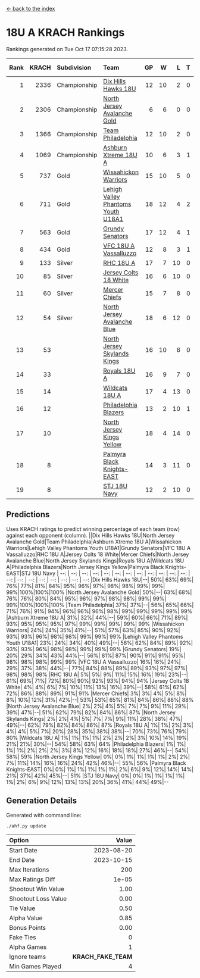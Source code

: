 [<- back to the index](readme.md)
# 18U A KRACH Rankings
Rankings generated on Tue Oct 17 07:15:28 2023.

Rank|KRACH|Subdivision|Team|GP|W|L|T|OTW|OTL|SoS|Exp Wins|Win Diff
---:|---:|:---|:---|---:|---:|---:|---:|---:|---:|---:|---:|---:
1|2336|Championship|[Dix Hills Hawks 18U](https://gamesheetstats.com/seasons/3659/teams/140731/schedule)|12|10|2|0|1|0|540|10.9|0.0
2|2306|Championship|[North Jersey Avalanche Gold](https://gamesheetstats.com/seasons/3659/teams/140737/schedule)|6|6|0|0|0|0|51|6.8|-0.0
3|1366|Championship|[Team Philadelphia](https://gamesheetstats.com/seasons/3659/teams/140745/schedule)|12|10|2|0|0|0|486|10.9|0.0
4|1069|Championship|[Ashburn Xtreme 18U A](https://gamesheetstats.com/seasons/3659/teams/140730/schedule)|10|6|3|1|1|0|675|7.4|0.0
5|737|Gold|[Wissahickon Warriors](https://gamesheetstats.com/seasons/3659/teams/140748/schedule)|15|10|5|0|0|0|628|10.9|0.0
6|711|Gold|[Lehigh Valley Phantoms Youth U18A1](https://gamesheetstats.com/seasons/3659/teams/140734/schedule)|18|12|4|2|0|0|460|13.9|0.0
7|563|Gold|[Grundy Senators](https://gamesheetstats.com/seasons/3659/teams/140732/schedule)|17|12|4|1|0|0|414|13.4|0.0
8|434|Gold|[VFC 18U A Vassalluzzo](https://gamesheetstats.com/seasons/3659/teams/140746/schedule)|12|8|3|1|2|1|315|9.4|0.0
9|133|Silver|[RHC 18U A](https://gamesheetstats.com/seasons/3659/teams/140742/schedule)|17|7|10|0|0|1|599|7.9|0.0
10|85|Silver|[Jersey Colts 18 White](https://gamesheetstats.com/seasons/3659/teams/140733/schedule)|16|6|10|0|0|2|676|6.9|0.0
11|60|Silver|[Mercer Chiefs](https://gamesheetstats.com/seasons/3659/teams/140735/schedule)|15|7|8|0|0|0|314|7.9|0.0
12|54|Silver|[North Jersey Avalanche Blue](https://gamesheetstats.com/seasons/3659/teams/140736/schedule)|18|6|12|0|0|0|550|6.9|0.0
13|53||[North Jersey Skylands Kings](https://gamesheetstats.com/seasons/3659/teams/140739/schedule)|16|10|6|0|0|1|295|10.9|0.0
14|33||[Royals 18U A](https://gamesheetstats.com/seasons/3659/teams/140743/schedule)|16|9|7|0|1|0|134|9.9|0.0
15|14||[Wildcats 18U A](https://gamesheetstats.com/seasons/3659/teams/140747/schedule)|17|4|13|0|0|1|331|4.9|0.0
16|12||[Philadelphia Blazers](https://gamesheetstats.com/seasons/3659/teams/140741/schedule)|13|2|10|1|0|2|265|3.4|0.0
17|10||[North Jersey Kings Yellow](https://gamesheetstats.com/seasons/3659/teams/140738/schedule)|18|4|14|0|1|0|114|4.9|0.0
18|8||[Palmyra Black Knights-EAST](https://gamesheetstats.com/seasons/3659/teams/140740/schedule)|14|3|11|0|2|0|233|3.9|0.0
19|8||[STJ 18U Navy](https://gamesheetstats.com/seasons/3659/teams/140744/schedule)|12|2|10|0|0|0|275|2.9|0.0

## Predictions
Uses KRACH ratings to predict winning percentage of each team (row) against each opponent (column).
||Dix Hills Hawks 18U|North Jersey Avalanche Gold|Team Philadelphia|Ashburn Xtreme 18U A|Wissahickon Warriors|Lehigh Valley Phantoms Youth U18A1|Grundy Senators|VFC 18U A Vassalluzzo|RHC 18U A|Jersey Colts 18 White|Mercer Chiefs|North Jersey Avalanche Blue|North Jersey Skylands Kings|Royals 18U A|Wildcats 18U A|Philadelphia Blazers|North Jersey Kings Yellow|Palmyra Black Knights-EAST|STJ 18U Navy
| --: | --: | --: | --: | --: | --: | --: | --: | --: | --: | --: | --: | --: | --: | --: | --: | --: | --: | --: | --: 
|Dix Hills Hawks 18U|--| 50%| 63%| 69%| 76%| 77%| 81%| 84%| 95%| 96%| 97%| 98%| 98%| 99%| 99%| 99%|100%|100%|100%
|North Jersey Avalanche Gold| 50%|--| 63%| 68%| 76%| 76%| 80%| 84%| 95%| 96%| 97%| 98%| 98%| 99%| 99%| 99%|100%|100%|100%
|Team Philadelphia| 37%| 37%|--| 56%| 65%| 66%| 71%| 76%| 91%| 94%| 96%| 96%| 96%| 98%| 99%| 99%| 99%| 99%| 99%
|Ashburn Xtreme 18U A| 31%| 32%| 44%|--| 59%| 60%| 66%| 71%| 89%| 93%| 95%| 95%| 95%| 97%| 99%| 99%| 99%| 99%| 99%
|Wissahickon Warriors| 24%| 24%| 35%| 41%|--| 51%| 57%| 63%| 85%| 90%| 92%| 93%| 93%| 96%| 98%| 98%| 99%| 99%| 99%
|Lehigh Valley Phantoms Youth U18A1| 23%| 24%| 34%| 40%| 49%|--| 56%| 62%| 84%| 89%| 92%| 93%| 93%| 96%| 98%| 98%| 99%| 99%| 99%
|Grundy Senators| 19%| 20%| 29%| 34%| 43%| 44%|--| 56%| 81%| 87%| 90%| 91%| 91%| 95%| 98%| 98%| 98%| 99%| 99%
|VFC 18U A Vassalluzzo| 16%| 16%| 24%| 29%| 37%| 38%| 44%|--| 77%| 84%| 88%| 89%| 89%| 93%| 97%| 97%| 98%| 98%| 98%
|RHC 18U A|  5%|  5%|  9%| 11%| 15%| 16%| 19%| 23%|--| 61%| 69%| 71%| 72%| 80%| 90%| 92%| 93%| 94%| 94%
|Jersey Colts 18 White|  4%|  4%|  6%|  7%| 10%| 11%| 13%| 16%| 39%|--| 58%| 61%| 62%| 72%| 86%| 88%| 89%| 91%| 91%
|Mercer Chiefs|  3%|  3%|  4%|  5%|  8%|  8%| 10%| 12%| 31%| 42%|--| 53%| 53%| 65%| 81%| 84%| 86%| 88%| 88%
|North Jersey Avalanche Blue|  2%|  2%|  4%|  5%|  7%|  7%|  9%| 11%| 29%| 39%| 47%|--| 51%| 62%| 79%| 82%| 84%| 86%| 87%
|North Jersey Skylands Kings|  2%|  2%|  4%|  5%|  7%|  7%|  9%| 11%| 28%| 38%| 47%| 49%|--| 62%| 79%| 82%| 84%| 86%| 87%
|Royals 18U A|  1%|  1%|  2%|  3%|  4%|  4%|  5%|  7%| 20%| 28%| 35%| 38%| 38%|--| 70%| 73%| 76%| 79%| 80%
|Wildcats 18U A|  1%|  1%|  1%|  1%|  2%|  2%|  2%|  3%| 10%| 14%| 19%| 21%| 21%| 30%|--| 54%| 58%| 63%| 64%
|Philadelphia Blazers|  1%|  1%|  1%|  1%|  2%|  2%|  2%|  3%|  8%| 12%| 16%| 18%| 18%| 27%| 46%|--| 54%| 58%| 59%
|North Jersey Kings Yellow|  0%|  0%|  1%|  1%|  1%|  1%|  2%|  2%|  7%| 11%| 14%| 16%| 16%| 24%| 42%| 46%|--| 55%| 56%
|Palmyra Black Knights-EAST|  0%|  0%|  1%|  1%|  1%|  1%|  1%|  2%|  6%|  9%| 12%| 14%| 14%| 21%| 37%| 42%| 45%|--| 51%
|STJ 18U Navy|  0%|  0%|  1%|  1%|  1%|  1%|  1%|  2%|  6%|  9%| 12%| 13%| 13%| 20%| 36%| 41%| 44%| 49%|--

## Generation Details

Generated with command line:
```
./ahf.py update
```

| Option | Value |
| :----- | ----: |
| Start Date | 2023-08-20 |
| End Date | 2023-10-15 |
| Max Iterations | 200 |
| Max Ratings Diff | 1e-05 |
| Shootout Win Value | 1.00 |
| Shootout Loss Value | 0.00 |
| Tie Value | 0.50 |
| Alpha Value | 0.85 |
| Bonus Points | 0.00 |
| Fake Ties | 0 |
| Alpha Games | 1 |
| Ignore teams | __KRACH_FAKE_TEAM__ |
| Min Games Played | 4 |

